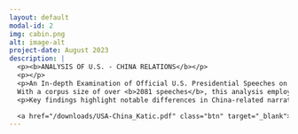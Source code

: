 ```yaml
---
layout: default
modal-id: 2
img: cabin.png
alt: image-alt
project-date: August 2023
description: |
  <p><b>ANALYSIS OF U.S. - CHINA RELATIONS</b></p>
  <p></p>
  <p>An In-depth Examination of Official U.S. Presidential Speeches on China from <b>2009 to August 2023</b>.
  With a corpus size of over <b>2081 speeches</b>, this analysis employs tools such as <b>Scrapy</b> for web scraping, <b>Pandas</b> and <b>Numpy</b> for data manipulation, and <b>NLTK, spaCy, and Matplotlib</b> for natural language processing and data visualization.</p>
  <p>Key findings highlight notable differences in China-related narratives across three presidential administrations. Detailed insights will be shared in upcoming conferences.</p>

  <a href="/downloads/USA-China_Katic.pdf" class="btn" target="_blank"><b>CLICK HERE FOR THE PDF</b></a>
---
```

